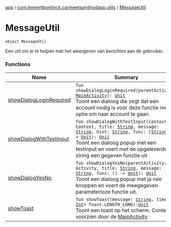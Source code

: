 [app](../../index.md) / [com.lennertbontinck.carmeetsandroidapp.utils](../index.md) / [MessageUtil](./index.md)

# MessageUtil

`object MessageUtil`

Een util om je te helpen met het weergeven van *berichten* aan de gebruiker.

### Functions

| Name | Summary |
|---|---|
| [showDialogLoginRequired](show-dialog-login-required.md) | `fun showDialogLoginRequired(parentActivity: `[`MainActivity`](../../com.lennertbontinck.carmeetsandroidapp.activities/-main-activity/index.md)`): `[`Unit`](https://kotlinlang.org/api/latest/jvm/stdlib/kotlin/-unit/index.html)<br>Toont een dialoog die zegt dat een account nodig is voor deze functie met optie om naar account te gaan. |
| [showDialogWithTextInput](show-dialog-with-text-input.md) | `fun showDialogWithTextInput(context: Context, title: `[`String`](https://kotlinlang.org/api/latest/jvm/stdlib/kotlin/-string/index.html)`, message: `[`String`](https://kotlinlang.org/api/latest/jvm/stdlib/kotlin/-string/index.html)`, hint: `[`String`](https://kotlinlang.org/api/latest/jvm/stdlib/kotlin/-string/index.html)`, func: (`[`String`](https://kotlinlang.org/api/latest/jvm/stdlib/kotlin/-string/index.html)`) -> `[`Unit`](https://kotlinlang.org/api/latest/jvm/stdlib/kotlin/-unit/index.html)`): `[`Unit`](https://kotlinlang.org/api/latest/jvm/stdlib/kotlin/-unit/index.html)<br>Toont een dialoog popup met een textinput en voert met de opgeleverde string een gegeven functie uit |
| [showDialogYesNo](show-dialog-yes-no.md) | `fun showDialogYesNo(parentActivity: Activity, title: `[`String`](https://kotlinlang.org/api/latest/jvm/stdlib/kotlin/-string/index.html)`, message: `[`String`](https://kotlinlang.org/api/latest/jvm/stdlib/kotlin/-string/index.html)`, func: () -> `[`Unit`](https://kotlinlang.org/api/latest/jvm/stdlib/kotlin/-unit/index.html)`): `[`Unit`](https://kotlinlang.org/api/latest/jvm/stdlib/kotlin/-unit/index.html)<br>Toont een dialoog popup met ja nee knoppen en voert de meegegeven parameterloze functie uit. |
| [showToast](show-toast.md) | `fun showToast(message: `[`String`](https://kotlinlang.org/api/latest/jvm/stdlib/kotlin/-string/index.html)`, time: `[`Int`](https://kotlinlang.org/api/latest/jvm/stdlib/kotlin/-int/index.html)` = Toast.LENGTH_LONG): `[`Unit`](https://kotlinlang.org/api/latest/jvm/stdlib/kotlin/-unit/index.html)<br>Toont een toast op het scherm. Context is voorzien door de [MainActivity](../../com.lennertbontinck.carmeetsandroidapp.activities/-main-activity/index.md) |
